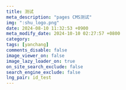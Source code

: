 ```yaml
---
title: 测试
meta_description: "pages CMS测试"
img: ":shu_logo.png"
date: 2024-08-10 11:32:53 +0900
meta_modify_date: 2024-10-10 02:27:57 +0800
category: 
tags: [yanchang]
comments_disable: false
image_viewer_on: false
image_lazy_loader_on: true
on_site_search_exclude: false
search_engine_exclude: false
lng_pair: id_test
---
```

